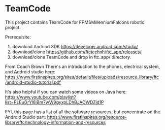 # TeamCode
This project contains TeamCode for FPMSMillenniumFalcons robotic project.

Prerequisite:
1. download Andriod SDK https://developer.android.com/studio/
2. download/clone https://github.com/ftctechnh/ftc_app/releases/<pick latest>
3. download/clone TeamCode and drop in ftc_app/ directory.

From Coach Brown
There's an introduction to the phones, electrical system, and Android studio here:
https://www.firstinspires.org/sites/default/files/uploads/resource_library/ftc/android-studio-tutorial.pdf

It's also helpful if you can watch some videos on Java here:
https://www.youtube.com/playlist?list=PLEuGrYl8iBm7wW9gyxpLDhBJAOWDZid1P

FYI, this page has a list of all the software resources, but concentrate on the Android Studio part:
https://www.firstinspires.org/resource-library/ftc/technology-information-and-resources
